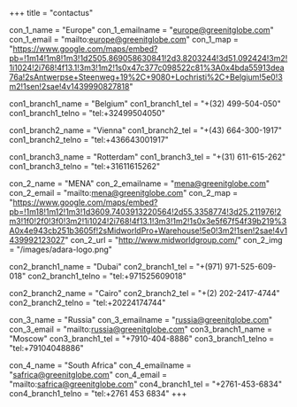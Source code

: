 +++
title = "contactus"

con_1_name = "Europe"
con_1_emailname = "europe@greenitglobe.com"
con_1_email = "mailto:europe@greenitglobe.com"
con_1_map = "https://www.google.com/maps/embed?pb=!1m14!1m8!1m3!1d2505.869058630841!2d3.8203244!3d51.092424!3m2!1i1024!2i768!4f13.1!3m3!1m2!1s0x47c377c098522c81%3A0x4bda55913dea76a!2sAntwerpse+Steenweg+19%2C+9080+Lochristi%2C+Belgium!5e0!3m2!1sen!2sae!4v1439990827818"

con1_branch1_name = "Belgium"
con1_branch1_tel = "+(32) 499-504-050"
con1_branch1_telno = "tel:+32499504050"

con1_branch2_name = "Vienna"
con1_branch2_tel = "+(43) 664-300-1917"
con1_branch2_telno = "tel:+436643001917"

con1_branch3_name = "Rotterdam"
con1_branch3_tel = "+(31) 611-615-262"
con1_branch3_telno = "tel:+31611615262"

con_2_name = "MENA"
con_2_emailname = "mena@greenitglobe.com"
con_2_email = "mailto:mena@greenitglobe.com"
con_2_map = "https://www.google.com/maps/embed?pb=!1m18!1m12!1m3!1d3609.7403913220564!2d55.3358774!3d25.211976!2m3!1f0!2f0!3f0!3m2!1i1024!2i768!4f13.1!3m3!1m2!1s0x3e5f67f54f39b219%3A0x4e943cb251b3605f!2sMidworldPro+Warehouse!5e0!3m2!1sen!2sae!4v1439992123027"
con_2_url = "http://www.midworldgroup.com/"
con_2_img = "/images/adara-logo.png"

con2_branch1_name = "Dubai"
con2_branch1_tel = "+(971) 971-525-609-018"
con2_branch1_telno = "tel:+971525609018"

con2_branch2_name = "Cairo"
con2_branch2_tel = "+(2) 202-2417-4744"
con2_branch2_telno = "tel:+20224174744"

con_3_name = "Russia"
con_3_emailname = "russia@greenitglobe.com"
con_3_email = "mailto:russia@greenitglobe.com"
con3_branch1_name = "Moscow"
con3_branch1_tel = "+7910-404-8886"
con3_branch1_telno = "tel:+79104048886"

con_4_name = "South Africa"
con_4_emailname = "safrica@greenitglobe.com"
con_4_email = "mailto:safrica@greenitglobe.com"
con4_branch1_tel = "+2761-453-6834"
con4_branch1_telno = "tel:+2761 453 6834"
+++
